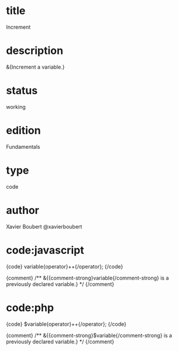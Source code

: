 # title

Increment

# description

&{Increment a variable.}

# status

working

# edition

Fundamentals

# type

code

# author

Xavier Boubert @xavierboubert

# code:javascript

{code}
variable{operator}++{/operator};
{/code}

{comment}
/**
&{{comment-strong}variable{/comment-strong} is a previously declared variable.}
*/
{/comment}

# code:php

{code}
$variable{operator}++{/operator};
{/code}

{comment}
/**
&{{comment-strong}$variable{/comment-strong} is a previously declared variable.}
*/
{/comment}